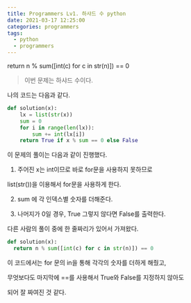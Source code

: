 ```yaml
---
title: Programmers Lv1. 하샤드 수 python
date: 2021-03-17 12:25:00
categories: programmers
tags:
  - python
  - programmers
---
```

return n % sum([int(c) for c in str(n)]) == 0
>이번 문제는 하샤드 수이다.

나의 코드는 다음과 같다.

~~~python
def solution(x):
    lx = list(str(x))
    sum = 0
    for i in range(len(lx)):
        sum += int(lx[i])
    return True if x % sum == 0 else False
  ~~~
이 문제의 풀이는 다음과 같이 진행했다.

1. 주어진 x는 int이므로 바로 for문을 사용하지 못하므로

list(str())을 이용해서 for문을 사용하게 한다.

2. sum 에 각 인덱스별 숫자를 더해준다.

3. 나머지가 0일 경우, True 그렇지 않다면 False를 출력한다.

다른 사람의 풀이 중에 한 줄짜리가 있어서 가져왔다.
~~~python
def solution(x):
  return n % sum([int(c) for c in str(n)]) == 0
~~~

이 코드에서는 for 문의 in을 통해 각각의 숫자를 더하게 해줬고,

무엇보다도 마지막에 ==를 사용해서 True와 False를 지정하지 않아도

되어 잘 짜여진 것 같다.
